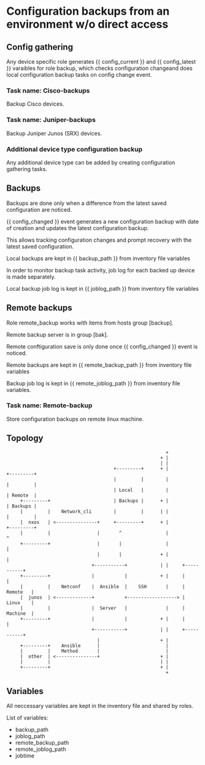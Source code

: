 # Configuration backups from an environment w/o direct access

## Config gathering

Any device specific role generates {{ config_current }} and {{ config_latest }} varaibles for role backup, which checks configuration changeand does local configuration backup tasks on config change event.

### Task name: Cisco-backups

Backup Cisco devices.

### Task name: Juniper-backups

Backup Juniper Junos (SRX) devices.

### Additional device type configuration backup

Any additional device type can be added by creating configuration gathering tasks.

## Backups

Backups are done only when a difference from the latest saved configuration are noticed.

{{ config_changed }} event generates a new configuration backup with date of creation and updates the latest configuration backup.

This allows tracking configuration changes and prompt recovery with the latest saved configuration.

Local backups are kept in {{ backup_path }} from inventory file variables

In order to monitor backup task activity, job log for each backed up device is made separately.

Local backup job log is kept in {{ joblog_path }} from inventory file variables

## Remote backups

Role remote_backup works with items from hosts group [backup].

Remote backup server is in group [bak].

Remote conftiguration save is only done once {{ config_changed }} event is noticed.

Remote backups are kept in {{ remote_backup_path }} from inventory file variables

Backup job log is kept in {{ remote_joblog_path }} from inventory file variables.

### Task name: Remote-backup

Store configuration backups on remote linux machine.

## Topology
                                                              +
                                                            + |
                                                            | |
                                           +---------+      + |             +---------+
                                           |         |        |             |         |
                                           | Local   |        |             | Remote  |
         +---------+                       | Backups |      + |             | Backups |
         |         |    Network_cli        |         |      | |             |         |
         |  nxos   | <---------------+     +---------+      + |             +---------+
         |         |                 |       ^                |               ^
         +---------+                 |       |                |               |
                                     |       |              + |               |
                                   +-----------+            | |     +-----------+
         +---------+               |           |            + |     |           |
         |         |    Netconf    |  Ansible  |    SSH       |     |  Remote   |
         |  junos  | <-------------+           +------------------> |  Linux    |
         |         |               |  Server   |              |     |  Machine  |
         +---------+               |           |            + |     |           |
                                   +-----------+            | |     +-----------+
                                     |                      + |
         +---------+    Ansible      |                        |
         |         |    Method       |                        |
         |  other  | <---------------+                      + |
         |         |                                        | |
         +---------+                                        + |
                                                              +

## Variables

All neccessary variables are kept in the inventory file and shared by roles.

List of variables:
* backup_path
* joblog_path
* remote_backup_path
* remote_joblog_path
* jobtime
